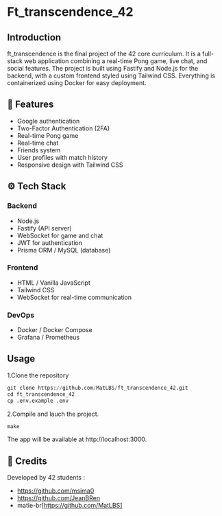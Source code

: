 # Ft_transcendence_42

## Introduction
ft_transcendence is the final project of the 42 core curriculum. It is a full-stack web application combining a real-time Pong game, live chat, and social features. 
The project is built using Fastify and Node.js for the backend, with a custom frontend styled using Tailwind CSS. Everything is containerized using Docker for easy deployment.

## 🚀 Features
- Google authentication
- Two-Factor Authentication (2FA)
- Real-time Pong game
- Real-time chat
- Friends system
- User profiles with match history
- Responsive design with Tailwind CSS

## ⚙️ Tech Stack
### Backend
- Node.js
- Fastify (API server)
- WebSocket for game and chat
- JWT for authentication
- Prisma ORM / MySQL (database)

### Frontend
- HTML / Vanilla JavaScript
- Tailwind CSS
- WebSocket for real-time communication

### DevOps
- Docker / Docker Compose
- Grafana / Prometheus

## Usage

1.Clone the repository
```python
git clone https://github.com/MatLBS/ft_transcendence_42.git
cd ft_transcendence_42
cp .env.example .env
```
2.Compile and lauch the project.
```python
make
```
The app will be available at http://localhost:3000.

## 🤝 Credits

Developed by 42 students :
- https://github.com/msima0
- https://github.com/JeanBRen
- matle-br[https://github.com/MatLBS]
